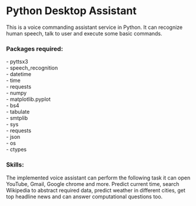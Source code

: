 # Python Desktop Assistant
This is a voice commanding assistant service in Python. It can recognize human speech, talk to user and execute some basic commands. <br>

<h3>Packages required:</h3>
- pyttsx3 <br>
- speech_recognition <br>
- datetime <br>
- time <br>
- requests <br>
- numpy <br>
- matplotlib.pyplot <br>
- bs4 <br>
- tabulate <br>
- smtplib <br>
- sys <br>
- requests <br>
- json <br>
- os <br>
- ctypes <br>

<h3>Skills:</h3>
The implemented voice assistant can perform the following task it can open YouTube, Gmail, Google chrome and more. Predict current time, search Wikipedia to abstract required data, predict weather in different cities, get top headline news and can answer computational questions too.
